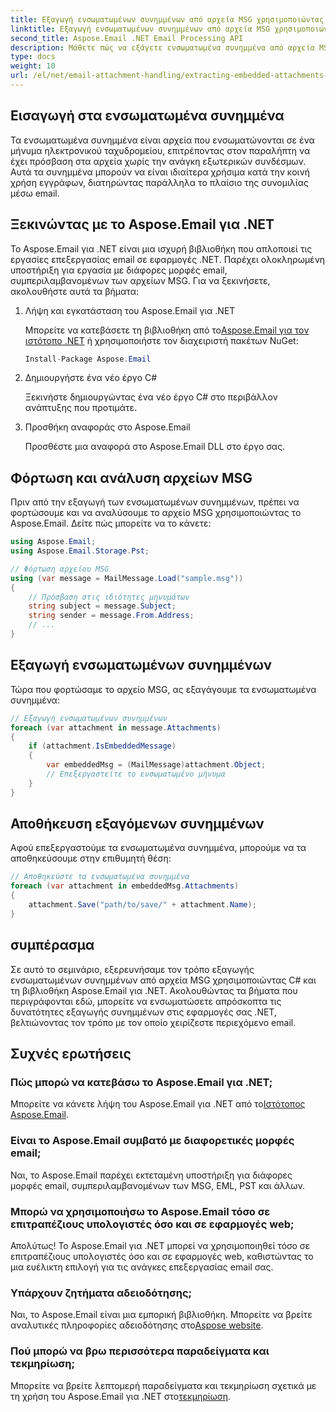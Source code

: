 ```yaml
---
title: Εξαγωγή ενσωματωμένων συνημμένων από αρχεία MSG χρησιμοποιώντας C#
linktitle: Εξαγωγή ενσωματωμένων συνημμένων από αρχεία MSG χρησιμοποιώντας C#
second_title: Aspose.Email .NET Email Processing API
description: Μάθετε πώς να εξάγετε ενσωματωμένα συνημμένα από αρχεία MSG χρησιμοποιώντας C# και Aspose.Email για .NET. Ένας περιεκτικός οδηγός με παραδείγματα πηγαίου κώδικα.
type: docs
weight: 10
url: /el/net/email-attachment-handling/extracting-embedded-attachments-from-msg-files-using-csharp/
---
```


## Εισαγωγή στα ενσωματωμένα συνημμένα

Τα ενσωματωμένα συνημμένα είναι αρχεία που ενσωματώνονται σε ένα μήνυμα ηλεκτρονικού ταχυδρομείου, επιτρέποντας στον παραλήπτη να έχει πρόσβαση στα αρχεία χωρίς την ανάγκη εξωτερικών συνδέσμων. Αυτά τα συνημμένα μπορούν να είναι ιδιαίτερα χρήσιμα κατά την κοινή χρήση εγγράφων, διατηρώντας παράλληλα το πλαίσιο της συνομιλίας μέσω email.

## Ξεκινώντας με το Aspose.Email για .NET

Το Aspose.Email για .NET είναι μια ισχυρή βιβλιοθήκη που απλοποιεί τις εργασίες επεξεργασίας email σε εφαρμογές .NET. Παρέχει ολοκληρωμένη υποστήριξη για εργασία με διάφορες μορφές email, συμπεριλαμβανομένων των αρχείων MSG. Για να ξεκινήσετε, ακολουθήστε αυτά τα βήματα:

1. Λήψη και εγκατάσταση του Aspose.Email για .NET

    Μπορείτε να κατεβάσετε τη βιβλιοθήκη από το[Aspose.Email για τον ιστότοπο .NET](https://releases.aspose.com/email/net) ή χρησιμοποιήστε τον διαχειριστή πακέτων NuGet:
   
   ```csharp
   Install-Package Aspose.Email
   ```

2. Δημιουργήστε ένα νέο έργο C#

   Ξεκινήστε δημιουργώντας ένα νέο έργο C# στο περιβάλλον ανάπτυξης που προτιμάτε.

3. Προσθήκη αναφοράς στο Aspose.Email

   Προσθέστε μια αναφορά στο Aspose.Email DLL στο έργο σας.

## Φόρτωση και ανάλυση αρχείων MSG

Πριν από την εξαγωγή των ενσωματωμένων συνημμένων, πρέπει να φορτώσουμε και να αναλύσουμε το αρχείο MSG χρησιμοποιώντας το Aspose.Email. Δείτε πώς μπορείτε να το κάνετε:

```csharp
using Aspose.Email;
using Aspose.Email.Storage.Pst;

// Φόρτωση αρχείου MSG
using (var message = MailMessage.Load("sample.msg"))
{
    // Πρόσβαση στις ιδιότητες μηνυμάτων
    string subject = message.Subject;
    string sender = message.From.Address;
    // ...
}
```

## Εξαγωγή ενσωματωμένων συνημμένων

Τώρα που φορτώσαμε το αρχείο MSG, ας εξαγάγουμε τα ενσωματωμένα συνημμένα:

```csharp
// Εξαγωγή ενσωματωμένων συνημμένων
foreach (var attachment in message.Attachments)
{
    if (attachment.IsEmbeddedMessage)
    {
        var embeddedMsg = (MailMessage)attachment.Object;
        // Επεξεργαστείτε το ενσωματωμένο μήνυμα
    }
}
```

## Αποθήκευση εξαγόμενων συνημμένων

Αφού επεξεργαστούμε τα ενσωματωμένα συνημμένα, μπορούμε να τα αποθηκεύσουμε στην επιθυμητή θέση:

```csharp
// Αποθηκεύστε τα ενσωματωμένα συνημμένα
foreach (var attachment in embeddedMsg.Attachments)
{
    attachment.Save("path/to/save/" + attachment.Name);
}
```

## συμπέρασμα

Σε αυτό το σεμινάριο, εξερευνήσαμε τον τρόπο εξαγωγής ενσωματωμένων συνημμένων από αρχεία MSG χρησιμοποιώντας C# και τη βιβλιοθήκη Aspose.Email για .NET. Ακολουθώντας τα βήματα που περιγράφονται εδώ, μπορείτε να ενσωματώσετε απρόσκοπτα τις δυνατότητες εξαγωγής συνημμένων στις εφαρμογές σας .NET, βελτιώνοντας τον τρόπο με τον οποίο χειρίζεστε περιεχόμενο email.

## Συχνές ερωτήσεις

### Πώς μπορώ να κατεβάσω το Aspose.Email για .NET;

 Μπορείτε να κάνετε λήψη του Aspose.Email για .NET από το[Ιστότοπος Aspose.Email](https://releases.aspose.com/email/net).

### Είναι το Aspose.Email συμβατό με διαφορετικές μορφές email;

Ναι, το Aspose.Email παρέχει εκτεταμένη υποστήριξη για διάφορες μορφές email, συμπεριλαμβανομένων των MSG, EML, PST και άλλων.

### Μπορώ να χρησιμοποιήσω το Aspose.Email τόσο σε επιτραπέζιους υπολογιστές όσο και σε εφαρμογές web;

Απολύτως! Το Aspose.Email για .NET μπορεί να χρησιμοποιηθεί τόσο σε επιτραπέζιους υπολογιστές όσο και σε εφαρμογές web, καθιστώντας το μια ευέλικτη επιλογή για τις ανάγκες επεξεργασίας email σας.

### Υπάρχουν ζητήματα αδειοδότησης;

 Ναι, το Aspose.Email είναι μια εμπορική βιβλιοθήκη. Μπορείτε να βρείτε αναλυτικές πληροφορίες αδειοδότησης στο[Aspose website](https://purchase.aspose.com).

### Πού μπορώ να βρω περισσότερα παραδείγματα και τεκμηρίωση;

 Μπορείτε να βρείτε λεπτομερή παραδείγματα και τεκμηρίωση σχετικά με τη χρήση του Aspose.Email για .NET στο[τεκμηρίωση](https://reference.aspose.com/email/net).